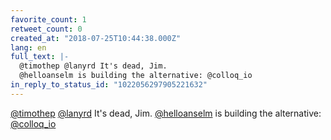 ```yaml
---
favorite_count: 1
retweet_count: 0
created_at: "2018-07-25T10:44:38.000Z"
lang: en
full_text: |-
  @timothep @lanyrd It's dead, Jim.
  @helloanselm is building the alternative: @colloq_io
in_reply_to_status_id: "1022056297905221632"
---
```


[@timothep](https://twitter.com/timothep) [@lanyrd](https://twitter.com/lanyrd)
It's dead, Jim. [@helloanselm](https://twitter.com/helloanselm) is building the
alternative: [@colloq_io](https://twitter.com/colloq_io)

